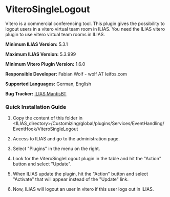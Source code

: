 # ViteroSingleLogout

Vitero  is a commercial conferencing tool. This plugin gives the possibility to logout users
in a vitero virtual team room in ILIAS. You need the ILIAS vitero plugin to use vitero virtual team rooms in ILIAS.

**Minimum ILIAS Version:**
5.3.1

**Maximum ILIAS Version:**
5.3.999

**Minimum Vitero Plugin Version:**
1.6.0

**Responsible Developer:**
Fabian Wolf - wolf AT leifos.com

**Supported Languages:**
German, English

**Bug Tracker:**
[ILIAS MantisBT](http://www.ilias.de/mantis/search.php?project_id=3&category=Vitero)

### Quick Installation Guide
1. Copy the content of this folder in <ILIAS_directory>/Customizing/global/plugins/Services/EventHandling/EventHook/ViteroSingleLogout

2. Access to ILIAS and go to the administration page.

3. Select "Plugins" in the menu on the right.

5. Look for the ViteroSingleLogout plugin in the table and hit the "Action" button and select "Update".

6. When ILIAS update the plugin, hit the "Action" button and select "Activate" that will appear instead of the "Update" link.

7. Now, ILIAS will logout an user in vitero if this user logs out in ILIAS.
